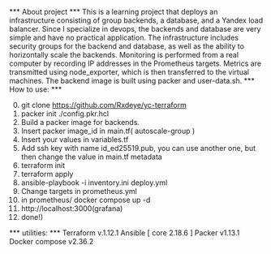  *** About project ***
This is a learning project that deploys an infrastructure consisting of group backends,
 a database, and a Yandex load balancer. Since I specialize in devops, the backends
 and database are very simple and have no practical application. The infrastructure
 includes security groups for the backend and database, as well as the ability to
 horizontally scale the backends. Monitoring is performed from a real computer
 by recording IP addresses in the Prometheus targets. Metrics are transmitted using
 node_exporter, which is then transferred to the virtual machines. The backend image
 is built using packer and user-data.sh.
 *** How to use: ***
 
 0. git clone https://github.com/Rxdeye/yc-terraform
 1. packer init ./config.pkr.hcl
 2. Build a packer image for backends.
 3. Insert packer image_id in main.tf( autoscale-group )
 4. Insert your values in variables.tf
 5. Add ssh key with name id_ed25519.pub, you can use another one, but then change the value in main.tf metadata
 6. terraform init
 7. terraform apply
 8. ansible-playbook -i inventory.ini deploy.yml
 9. Change targets in prometheus.yml
 10. in prometheus/ docker compose up -d
 11. http://localhost:3000(grafana)
 12. done!)

*** utilities: ***
Terraform v.1.12.1
Ansible [ core 2.18.6 ]
Packer v1.13.1
Docker compose v2.36.2
